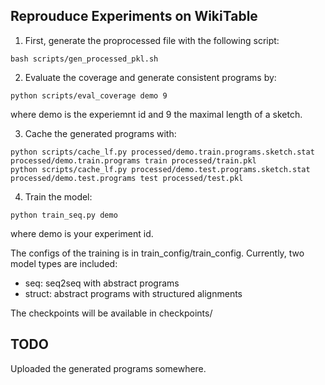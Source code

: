 ## Reprouduce Experiments on WikiTable

1. First, generate the proprocessed file with the following script:

```
bash scripts/gen_processed_pkl.sh
```

2. Evaluate the coverage and generate consistent programs by:

```
python scripts/eval_coverage demo 9 
```

where demo is the experiemnt id and 9 the maximal length of a sketch. 

3. Cache the generated programs with:

```
python scripts/cache_lf.py processed/demo.train.programs.sketch.stat processed/demo.train.programs train processed/train.pkl
python scripts/cache_lf.py processed/demo.test.programs.sketch.stat processed/demo.test.programs test processed/test.pkl
```

4. Train the model:

```
python train_seq.py demo
```
where demo is your experiment id.

The configs of the training is in train_config/train_config. Currently, two model types are included:

* seq: seq2seq with abstract programs
* struct: abstract programs with structured alignments

The checkpoints will be available in checkpoints/



## TODO

Uploaded the generated programs somewhere.
